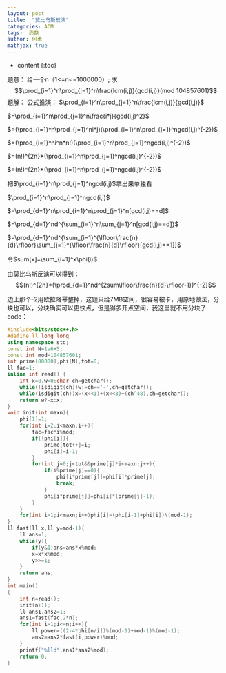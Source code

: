```yaml
---
layout: post
title:  "莫比乌斯反演"
categories: ACM
tags:  质数
author: 何勇
mathjax: true
---
```


* content
{:toc}

题意：
给一个n（1<=n<=1000000）;
求
$$\prod_{i=1}^n\prod_{j=1}^n\frac{lcm(i,j)}{gcd(i,j)}(mod  104857601)$$
题解：
公式推演：
$\prod_{i=1}^n\prod_{j=1}^n\frac{lcm(i,j)}{gcd(i,j)}$

$=\prod_{i=1}^n\prod_{j=1}^n\frac{i*j}{gcd(i,j)^2}$


$=(\prod_{i=1}^n\prod_{j=1}^ni*j)(\prod_{i=1}^n\prod_{j=1}^ngcd(i,j)^{-2})$


$=(\prod_{i=1}^ni^n*n!)(\prod_{i=1}^n\prod_{j=1}^ngcd(i,j)^{-2})$

$=(n!)^{2n}*(\prod_{i=1}^n\prod_{j=1}^ngcd(i,j)^{-2})$

$=(n!)^{2n}*(\prod_{i=1}^n\prod_{j=1}^ngcd(i,j)^{-2})$

把$\prod_{i=1}^n\prod_{j=1}^ngcd(i,j)$拿出来单独看

$\prod_{i=1}^n\prod_{j=1}^ngcd(i,j)$

$=\prod_{d=1}^n\prod_{i=1}^n\prod_{j=1}^n[gcd(i,j)==d]$

$=\prod_{d=1}^nd^{\sum_{i=1}^n\sum_{j=1}^n[gcd(i,j)==d]}$

$=\prod_{d=1}^nd^{\sum_{i=1}^{\lfloor\frac{n}{d}\rfloor}\sum_{j=1}^{\lfloor\frac{n}{d}\rfloor}[gcd(i,j)==1]}$

令$sum[x]=\sum_{i=1}^x\phi(i)$


由莫比乌斯反演可以得到：
$$(n!)^{2n}*(\prod_{d=1}^nd^{2sum\lfloor\frac{n}{d}\rfloor-1})^{-2}$$

边上那个-2用欧拉降幂整掉，这题只给7MB空间，很容易被卡，用原地做法，分块也可以，分块确实可以更快点，但是得多开点空间，我这里就不用分块了
code：
```cpp
#include<bits/stdc++.h>
#define ll long long
using namespace std;
const int N=1e6+5;
const int mod=104857601;
int prime[80000],phi[N],tot=0;
ll fac=1;
inline int read() {
    int x=0,w=0;char ch=getchar();
    while(!isdigit(ch))w|=ch=='-',ch=getchar();
    while(isdigit(ch))x=(x<<1)+(x<<3)+(ch^48),ch=getchar();
    return w?-x:x;
}
void init(int maxn){
    phi[1]=1;
    for(int i=2;i<maxn;i++){
        fac=fac*i%mod;
        if(!phi[i]){
            prime[tot++]=i;
            phi[i]=i-1;
        }
        for(int j=0;j<tot&&prime[j]*i<maxn;j++){
            if(i%prime[j]==0){
                phi[i*prime[j]]=phi[i]*prime[j];
                break;
            }
            phi[i*prime[j]]=phi[i]*(prime[j]-1);
        }
    }
    for(int i=1;i<maxn;i++)phi[i]=(phi[i-1]+phi[i])%(mod-1);
}
ll fast(ll x,ll y=mod-1){
    ll ans=1;
    while(y){
        if(y&1)ans=ans*x%mod;
        x=x*x%mod;
        y>>=1;
    }
    return ans;
}
int main()
{
    int n=read();
    init(n+1);
    ll ans1,ans2=1;
    ans1=fast(fac,2*n);
    for(int i=1;i<=n;i++){
        ll power=((2-4*phi[n/i])%(mod-1)+mod-1)%(mod-1);
        ans2=ans2*fast(i,power)%mod;
    }
    printf("%lld",ans1*ans2%mod);
    return 0;
}
```
